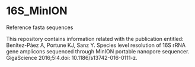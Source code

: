 # 16S_MinION
Reference fasta sequences

This repository contains information related with the publication entitled: 
Benítez-Páez A, Portune KJ, Sanz Y. Species level resolution of 16S rRNA gene amplicons sequenced through MinION portable nanopore sequencer. GigaScience 2016;5:4.doi: 10.1186/s13742-016-0111-z.
